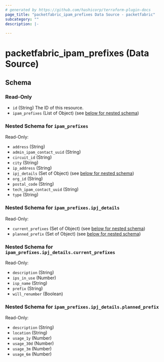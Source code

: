 ```yaml
---
# generated by https://github.com/hashicorp/terraform-plugin-docs
page_title: "packetfabric_ipam_prefixes Data Source - packetfabric"
subcategory: ""
description: |-
  
---
```


# packetfabric_ipam_prefixes (Data Source)





<!-- schema generated by tfplugindocs -->
## Schema

### Read-Only

- `id` (String) The ID of this resource.
- `ipam_prefixes` (List of Object) (see [below for nested schema](#nestedatt--ipam_prefixes))

<a id="nestedatt--ipam_prefixes"></a>
### Nested Schema for `ipam_prefixes`

Read-Only:

- `address` (String)
- `admin_ipam_contact_uuid` (String)
- `circuit_id` (String)
- `city` (String)
- `ip_address` (String)
- `ipj_details` (Set of Object) (see [below for nested schema](#nestedobjatt--ipam_prefixes--ipj_details))
- `org_id` (String)
- `postal_code` (String)
- `tech_ipam_contact_uuid` (String)
- `type` (String)

<a id="nestedobjatt--ipam_prefixes--ipj_details"></a>
### Nested Schema for `ipam_prefixes.ipj_details`

Read-Only:

- `current_prefixes` (Set of Object) (see [below for nested schema](#nestedobjatt--ipam_prefixes--ipj_details--current_prefixes))
- `planned_prefix` (Set of Object) (see [below for nested schema](#nestedobjatt--ipam_prefixes--ipj_details--planned_prefix))

<a id="nestedobjatt--ipam_prefixes--ipj_details--current_prefixes"></a>
### Nested Schema for `ipam_prefixes.ipj_details.current_prefixes`

Read-Only:

- `description` (String)
- `ips_in_use` (Number)
- `isp_name` (String)
- `prefix` (String)
- `will_renumber` (Boolean)


<a id="nestedobjatt--ipam_prefixes--ipj_details--planned_prefix"></a>
### Nested Schema for `ipam_prefixes.ipj_details.planned_prefix`

Read-Only:

- `description` (String)
- `location` (String)
- `usage_1y` (Number)
- `usage_30d` (Number)
- `usage_3m` (Number)
- `usage_6m` (Number)
